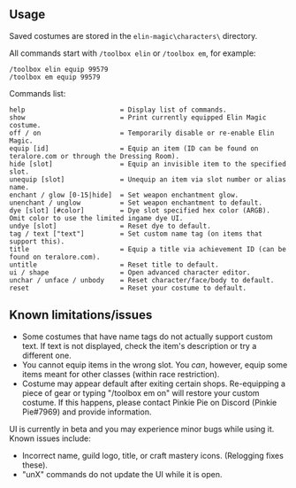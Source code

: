 ## Usage
Saved costumes are stored in the `elin-magic\characters\` directory.

All commands start with `/toolbox elin` or `/toolbox em`, for example:
```
/toolbox elin equip 99579
/toolbox em equip 99579
```

Commands list:
```
help                        = Display list of commands.
show                        = Print currently equipped Elin Magic costume.
off / on                    = Temporarily disable or re-enable Elin Magic.
equip [id]                  = Equip an item (ID can be found on teralore.com or through the Dressing Room).
hide [slot]                 = Equip an invisible item to the specified slot.
unequip [slot]              = Unequip an item via slot number or alias name.
enchant / glow [0-15|hide]  = Set weapon enchantment glow.
unenchant / unglow          = Set weapon enchantment to default.
dye [slot] [#color]         = Dye slot specified hex color (ARGB). Omit color to use the limited ingame dye UI.
undye [slot]                = Reset dye to default.
tag / text ["text"]         = Set custom name tag (on items that support this).
title                       = Equip a title via achievement ID (can be found on teralore.com).
untitle                     = Reset title to default.
ui / shape                  = Open advanced character editor.
unchar / unface / unbody    = Reset character/face/body to default.
reset                       = Reset your costume to default.
```

## Known limitations/issues
* Some costumes that have name tags do not actually support custom text. If text is not displayed, check the item's description or try a different one.
* You cannot equip items in the wrong slot. You *can*, however, equip some items meant for other classes (within race restriction).
* Costume may appear default after exiting certain shops. Re-equipping a piece of gear or typing "/toolbox em on" will restore your custom costume. If this happens, please contact Pinkie Pie on Discord (Pinkie Pie#7969) and provide information.

UI is currently in beta and you may experience minor bugs while using it. Known issues include:
* Incorrect name, guild logo, title, or craft mastery icons. (Relogging fixes these).
* "unX" commands do not update the UI while it is open.